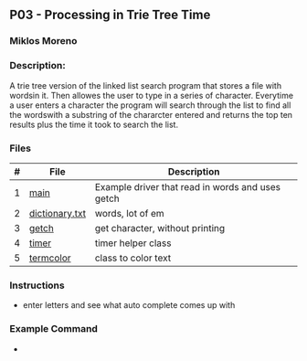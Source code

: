 ## P03 - Processing in Trie Tree Time
### Miklos Moreno
### Description:

A trie tree version of the linked list search program that stores a file with wordsin it. 
Then allowes the user to type in a series of character. Everytime a user enters a character 
the program will search through the list to find all the wordswith a substring 
of the chararcter entered and returns the top ten results plus the time it took
to search the list.

### Files

|   #   | File                             | Description                                      |
| :---: | -------------------------------- | ------------------------------------------------ |
|   1   | [main](main.cpp)                 | Example driver that read in words and uses getch |
|   2   | [dictionary.txt](dictionary.txt) | words, lot of em                                 |
|   3   | [getch](my_getch.hpp)            | get character, without printing                  |
|   4   | [timer](timer.hpp)               | timer helper class                               |
|   5   | [termcolor](termcolor.hpp)       | class to color text                              |


### Instructions

- enter letters and see what auto complete comes up with

### Example Command

- 